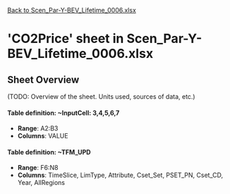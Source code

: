 [Back to Scen_Par-Y-BEV_Lifetime_0006.xlsx](README.md)

# 'CO2Price' sheet in Scen_Par-Y-BEV_Lifetime_0006.xlsx

## Sheet Overview

(TODO: Overview of the sheet. Units used, sources of data, etc.)

#### Table definition: ~InputCell: 3,4,5,6,7
- **Range**: A2:B3
- **Columns**: VALUE

#### Table definition: ~TFM_UPD
- **Range**: F6:N8
- **Columns**: TimeSlice, LimType, Attribute, Cset_Set, PSET_PN, Cset_CD, Year, AllRegions

